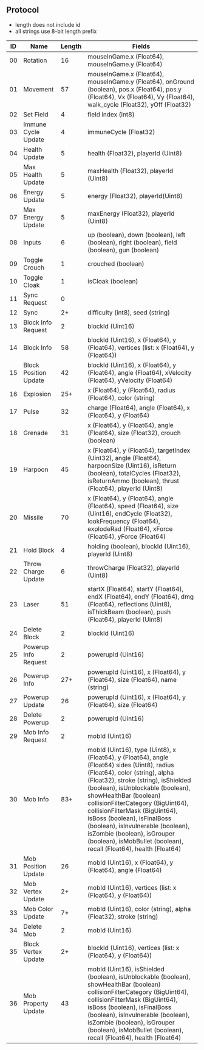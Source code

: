 ## Protocol
- length does not include id
- all strings use 8-bit length prefix

| ID |          Name         | Length | Fields |
| -- | --------------------- | ------ | ------ |
| 00 | Rotation              | 16     | mouseInGame.x (Float64), mouseInGame.y (Float64) |
| 01 | Movement              | 57     | mouseInGame.x (Float64), mouseInGame.y (Float64), onGround (boolean), pos.x (Float64), pos.y (Float64), Vx (Float64), Vy (Float64), walk_cycle (Float32), yOff (Float32) |
| 02 | Set Field             | 4      | field index (int8) |
| 03 | Immune Cycle Update   | 4      | immuneCycle (Float32) |
| 04 | Health Update         | 5      | health (Float32), playerId (Uint8) |
| 05 | Max Health Update     | 5      | maxHealth (Float32), playerId (Uint8) |
| 06 | Energy Update         | 5      | energy (Float32), playerId(Uint8) |
| 07 | Max Energy Update     | 5      | maxEnergy (Float32), playerId (Uint8) |
| 08 | Inputs                | 6      | up (boolean), down (boolean), left (boolean), right (boolean), field (boolean), gun (boolean) |
| 09 | Toggle Crouch         | 1      | crouched (boolean) |
| 10 | Toggle Cloak          | 1      | isCloak (boolean) |
| 11 | Sync Request          | 0      | |
| 12 | Sync                  | 2+     | difficulty (int8), seed (string) |
| 13 | Block Info Request    | 2      | blockId (Uint16) |
| 14 | Block Info            | 58     | blockId (Uint16), x (Float64), y (Float64), vertices (list: x (Float64), y (Float64)) |
| 15 | Block Position Update | 42     | blockId (Uint16), x (Float64), y (Float64), angle (Float64), xVelocity (Float64), yVelocity (Float64) |
| 16 | Explosion             | 25+    | x (Float64), y (Float64), radius (Float64), color (string) |
| 17 | Pulse                 | 32     | charge (Float64), angle (Float64), x (Float64), y (Float64) |
| 18 | Grenade               | 31     | x (Float64), y (Float64), angle (Float64), size (Float32), crouch (boolean) |
| 19 | Harpoon               | 45     | x (Float64), y (Float64), targetIndex (Uint32), angle (Float64), harpoonSize (Uint16), isReturn (boolean), totalCycles (Float32), isReturnAmmo (boolean), thrust (Float64), playerId (Uint8) |
| 20 | Missile               | 70     | x (Float64), y (Float64), angle (Float64), speed (Float64), size (Uint16), endCycle (Float32), lookFrequency (Float64), explodeRad (Float64), xForce (Float64), yForce (Float64) |
| 21 | Hold Block            | 4      | holding (boolean), blockId (Uint16), playerId (Uint8) |
| 22 | Throw Charge Update   | 6      | throwCharge (Float32), playerId (Uint8) |
| 23 | Laser                 | 51     | startX (Float64), startY (Float64), endX (Float64), endY (Float64), dmg (Float64), reflections (Uint8), isThickBeam (boolean), push (Float64), playerId (Uint8) |
| 24 | Delete Block          | 2      | blockId (Uint16) |
| 25 | Powerup Info Request  | 2      | powerupId (Uint16) |
| 26 | Powerup Info          | 27+    | powerupId (Uint16), x (Float64), y (Float64), size (Float64), name (string) |
| 27 | Powerup Update        | 26     | powerupId (Uint16), x (Float64), y (Float64), size (Float64) |
| 28 | Delete Powerup        | 2      | powerupId (Uint16) |
| 29 | Mob Info Request      | 2      | mobId (Uint16) |
| 30 | Mob Info              | 83+    | mobId (Uint16), type (Uint8), x (Float64), y (Float64), angle (Float64) sides (Uint8), radius (Float64), color (string), alpha (Float32), stroke (string), isShielded (boolean), isUnblockable (boolean), showHealthBar (boolean) collisionFilterCategory (BigUint64), collisionFilterMask (BigUint64), isBoss (boolean), isFinalBoss (boolean), isInvulnerable (boolean), isZombie (boolean), isGrouper (boolean), isMobBullet (boolean), recall (Float64), health (Float64) |
| 31 | Mob Position Update   | 26     | mobId (Uint16), x (Float64), y (Float64), angle (Float64) |
| 32 | Mob Vertex Update     | 2+     | mobId (Uint16), vertices (list: x (Float64), y (Float64)) |
| 33 | Mob Color Update      | 7+     | mobId (Uint16), color (string), alpha (Float32), stroke (string) |
| 34 | Delete Mob            | 2      | mobId (Uint16) |
| 35 | Block Vertex Update   | 2+     | blockId (Uint16), vertices (list: x (Float64), y (Float64)) |
| 36 | Mob Property Update   | 43     | mobId (Uint16), isShielded (boolean), isUnblockable (boolean), showHealthBar (boolean) collisionFilterCategory (BigUint64), collisionFilterMask (BigUint64), isBoss (boolean), isFinalBoss (boolean), isInvulnerable (boolean), isZombie (boolean), isGrouper (boolean), isMobBullet (boolean), recall (Float64), health (Float64) |